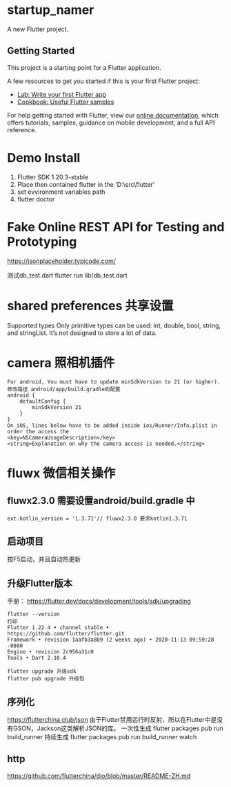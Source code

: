 # startup_namer

A new Flutter project.

## Getting Started

This project is a starting point for a Flutter application.

A few resources to get you started if this is your first Flutter project:

- [Lab: Write your first Flutter app](https://flutter.dev/docs/get-started/codelab)
- [Cookbook: Useful Flutter samples](https://flutter.dev/docs/cookbook)

For help getting started with Flutter, view our
[online documentation](https://flutter.dev/docs), which offers tutorials,
samples, guidance on mobile development, and a full API reference.

# Demo Install
1. Flutter SDK 1.20.3-stable
2. Place then contained flutter in the 'D:\src\flutter'
3. set evvironment variables path 
4. flutter doctor


# Fake Online REST API for Testing and Prototyping
https://jsonplaceholder.typicode.com/

测试db_test.dart
flutter run lib/db_test.dart

# shared preferences 共享设置
Supported types
Only primitive types can be used: int, double, bool, string, and stringList.
It’s not designed to store a lot of data.

# camera 照相机插件
```
For android, You must have to update minSdkVersion to 21 (or higher).
修改路径 android/app/build.gradle的配置
android {
    defaultConfig {
        minSdkVersion 21
    }
}
On iOS, lines below have to be added inside ios/Runner/Info.plist in order the access the 
<key>NSCameraUsageDescription</key>
<string>Explanation on why the camera access is needed.</string>
```
# fluwx 微信相关操作
## fluwx2.3.0 需要设置android/build.gradle 中
```
ext.kotlin_version = '1.3.71'// fluwx2.3.0 要求kotlin1.3.71
```

## 启动项目
按F5启动，并且自动热更新

## 升级Flutter版本
手册：
<https://flutter.dev/docs/development/tools/sdk/upgrading>

```
flutter --version
打印
Flutter 1.22.4 • channel stable • https://github.com/flutter/flutter.git
Framework • revision 1aafb3a8b9 (2 weeks ago) • 2020-11-13 09:59:28 -0800
Engine • revision 2c956a31c0
Tools • Dart 2.10.4

flutter upgrade 升级sdk
flutter pub upgrade 升级包
```

## 序列化

<https://flutterchina.club/json>
由于Flutter禁用运行时反射，所以在Flutter中是没有GSON，Jackson这类解析JSON的库。
一次性生成
flutter packages pub run build_runner
持续生成
flutter packages pub run build_runner watch

## http

 <https://github.com/flutterchina/dio/blob/master/README-ZH.md>
